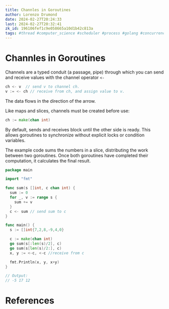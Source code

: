 ```yaml
---
title: Channles in Goroutines
author: Lorenzo Drumond
date: 2024-02-27T20:24:33
last: 2024-02-27T20:32:41
zk_id: 196106fef1c9e058665a10d1b42c813a
tags: #thread #computer_science #scheduler #process #golang #concurrency #data #channels #CPU #PCB #programming #pipe
---
```



# Channles in Goroutines
Channels are a typed conduit (a passage, pipe) through which you can send and receive values with the channel operator `<-`
```go
ch <- v  // send v to channel ch.
v := <- ch // receive from ch, and assign value to v.
```

The data flows in the direction of the arrow.

Like maps and slices, channels must be created before use:
```go
ch := make(chan int)
```

By default, sends and receives block until the other side is ready. This allows goroutines to synchronize without explicit locks or condition variables.

The example code sums the numbers in a slice, distributing the work between two goroutines. Once both goroutines have completed their computation, it calculates the final result.

```go
package main

import "fmt"

func sum(s []int, c chan int) {
  sum := 0
  for _, v := range s {
    sum += v
  }
  c <- sum // send sum to c
}

func main() {
  s := []int{7,2,8,-9,4,0}

  c := make(chan int)
  go sum(s[:len(s)/2], c)
  go sum(s[len(s)/2:], c)
  x, y := <-c, <-c //receive from c

  fmt.Println(x, y, x+y)
}

// Output:
// -5 17 12
```

# References
